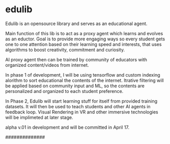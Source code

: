 # edulib

Edulib is an opensource library and serves as an educational agent.

Main function of this lib is to act as a proxy agent which learns and evolves as an eductor.
Goal is to provide more engaging ways so every student gets one to one attention based on their learning speed and interests, 
that uses algorithms to boost creativity, commitment and curiosity. 

AI proxy agent then can be trained by community of educators with organized content/videos from internet.

In phase 1 of development, I will be using tensorflow and custom indexing alorithm to sort educational the contents of the internet.
Itrative filtering will be applied based on community input and ML, 
so the contents are personalized and organized to each student preference. 

In Phase 2, Edulib will start learning stuff for itself from provided training datasets. 
It will then be used to teach students and other AI agents in feedback loop. 
Visual Rendering in VR and other immersive technologies will be implimeted at later stage.


alpha v.01 in development and will be committed in April 17.

##############
